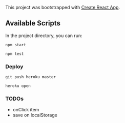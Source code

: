 This project was bootstrapped with [Create React App](https://github.com/facebook/create-react-app).

## Available Scripts

In the project directory, you can run:

`npm start`

`npm test`

### Deploy

`git push heroku master`

`heroku open`

### TODOs

- onClick item
- save on localStorage
